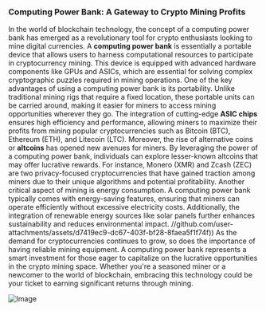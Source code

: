 ### Computing Power Bank: A Gateway to Crypto Mining Profits
In the world of blockchain technology, the concept of a computing power bank has emerged as a revolutionary tool for crypto enthusiasts looking to mine digital currencies. A **computing power bank** is essentially a portable device that allows users to harness computational resources to participate in cryptocurrency mining. This device is equipped with advanced hardware components like GPUs and ASICs, which are essential for solving complex cryptographic puzzles required in mining operations.
One of the key advantages of using a computing power bank is its portability. Unlike traditional mining rigs that require a fixed location, these portable units can be carried around, making it easier for miners to access mining opportunities wherever they go. The integration of cutting-edge **ASIC chips** ensures high efficiency and performance, allowing miners to maximize their profits from mining popular cryptocurrencies such as Bitcoin (BTC), Ethereum (ETH), and Litecoin (LTC).
Moreover, the rise of alternative coins or **altcoins** has opened new avenues for miners. By leveraging the power of a computing power bank, individuals can explore lesser-known altcoins that may offer lucrative rewards. For instance, Monero (XMR) and Zcash (ZEC) are two privacy-focused cryptocurrencies that have gained traction among miners due to their unique algorithms and potential profitability.
Another critical aspect of mining is energy consumption. A computing power bank typically comes with energy-saving features, ensuring that miners can operate efficiently without excessive electricity costs. Additionally, the integration of renewable energy sources like solar panels further enhances sustainability and reduces environmental impact.
 //github.com/user-attachments/assets/d7419ec9-dc67-403f-bf28-8faea5f1f74f))
As the demand for cryptocurrencies continues to grow, so does the importance of having reliable mining equipment. A computing power bank represents a smart investment for those eager to capitalize on the lucrative opportunities in the crypto mining space. Whether you're a seasoned miner or a newcomer to the world of blockchain, embracing this technology could be your ticket to earning significant returns through mining.

![Image](https://github.com/user-attachments/assets/4a25d116-2220-4385-b08e-f287af8fcbc4)
